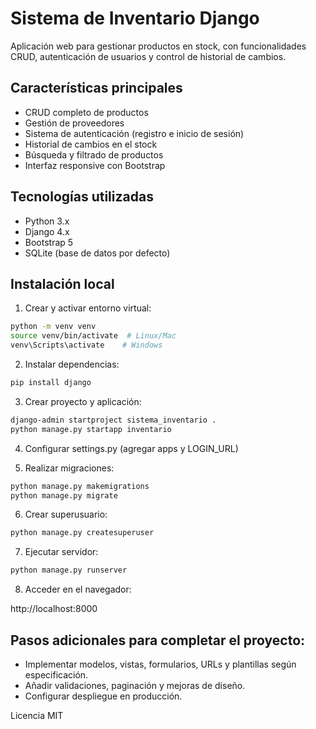 # Sistema de Inventario Django

Aplicación web para gestionar productos en stock, con funcionalidades CRUD, autenticación de usuarios y control de historial de cambios.

## Características principales

- CRUD completo de productos
- Gestión de proveedores
- Sistema de autenticación (registro e inicio de sesión)
- Historial de cambios en el stock
- Búsqueda y filtrado de productos
- Interfaz responsive con Bootstrap

## Tecnologías utilizadas

- Python 3.x
- Django 4.x
- Bootstrap 5
- SQLite (base de datos por defecto)

## Instalación local

1. Crear y activar entorno virtual:

```bash
python -m venv venv
source venv/bin/activate  # Linux/Mac
venv\Scripts\activate    # Windows
```

2. Instalar dependencias:

```bash
pip install django
```

3. Crear proyecto y aplicación:

```bash
django-admin startproject sistema_inventario .
python manage.py startapp inventario
```

4. Configurar settings.py (agregar apps y LOGIN_URL)

5. Realizar migraciones:

```bash
python manage.py makemigrations
python manage.py migrate
```

6. Crear superusuario:

```bash
python manage.py createsuperuser
```

7. Ejecutar servidor:

```bash
python manage.py runserver
```

8. Acceder en el navegador:

http://localhost:8000

## Pasos adicionales para completar el proyecto:

- Implementar modelos, vistas, formularios, URLs y plantillas según especificación.
- Añadir validaciones, paginación y mejoras de diseño.
- Configurar despliegue en producción.

Licencia MIT
